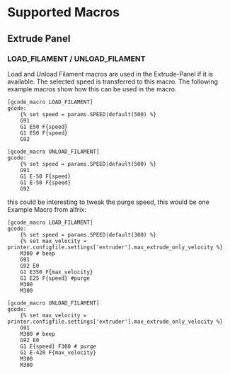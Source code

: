 # Supported Macros

## Extrude Panel

### LOAD_FILAMENT / UNLOAD_FILAMENT
Load and Unload Filament macros are used in the Extrude-Panel if it is available.
The selected speed is transferred to this macro.
The following example macros show how this can be used in the macro.

```
[gcode_macro LOAD_FILAMENT]
gcode:
    {% set speed = params.SPEED|default(500) %}
    G91
    G1 E50 F{speed}
    G1 E50 F{speed}
    G92
```
```
[gcode_macro UNLOAD_FILAMENT]
gcode:
    {% set speed = params.SPEED|default(500) %}
    G91
    G1 E-50 F{speed}
    G1 E-50 F{speed}
    G92
```

this could be interesting to tweak the purge speed, this would be one Example Macro from alfrix:

```
[gcode_macro LOAD_FILAMENT]
gcode:
    {% set speed = params.SPEED|default(300) %}
    {% set max_velocity = printer.configfile.settings['extruder'].max_extrude_only_velocity %}
    M300 # beep
    G91
    G92 E0
    G1 E350 F{max_velocity}
    G1 E25 F{speed} #purge
    M300
    M300
```

```
[gcode_macro UNLOAD_FILAMENT]
gcode:
    {% set max_velocity = printer.configfile.settings['extruder'].max_extrude_only_velocity %}
    G91
    M300 # beep
    G92 E0
    G1 E{speed} F300 # purge
    G1 E-420 F{max_velocity}
    M300
    M300
```
